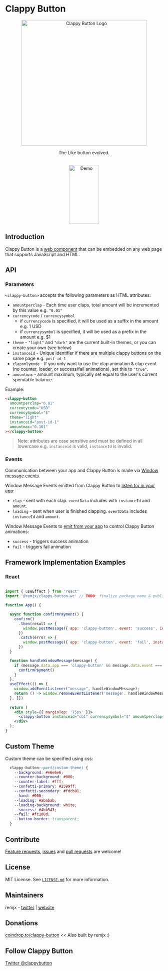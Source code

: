 # Clappy Button
<a name="readme-top"></a>

<div align="center">
  <img src="https://clappy-button-web-component.s3.amazonaws.com/github-readme-images/logo-1189px-322px-v1.png" alt="Clappy Button Logo" width="400"></img>
  <p align="center">
    The Like button evolved.
  </p>
  <br />
  <img src="https://clappy-button-web-component.s3.amazonaws.com/github-readme-images/light-mode-1-x-10-cent-demo.gif" alt="Demo" width="96" height="187"></img>
  <!-- <br /> -->
  <!-- <a href="https://github.com/github_username/repo_name">🔗 Interactive Demo</a> -->
</div>

## Introduction

Clappy Button is a [web component](https://developer.mozilla.org/en-US/docs/Web/Web_Components) that can be embedded on any web page that supports JavaScript and HTML.


## API

### Parameters

`<clappy-button>` accepts the following parameters as HTML attributes:

- `amountperclap` - Each time user claps, total amount will be incremented by this value e.g. `"0.01"`
- `currencycode` / `currencysymbol`
  - if `currencycode` is specified, it will be used as a suffix in the amount e.g. 1 USD
  - if `currencysymbol` is specified, it will be used as a prefix in the amount e.g. $1
- `theme` - `"light"` and `"dark"` are the current built-in themes, or you can create your own (see below)
- `instanceid` - Unique identifier if there are multiple clappy buttons on the same page e.g. `post-id-1`
- `claponlymode` - If you only want to use the clap animation & clap event (no counter, loader, or success/fail animations), set this to `"true"`.
- `amountmax` - amount maximum, typically set equal to the user's current spendable balance.

Example:

```html
<clappy-button
  amountperclap="0.01"
  currencycode="USD"
  currencySymbol="$"
  theme="light"
  instanceid="post-id-1"
  amountmax="0.101"
></clappy-button>
```

> Note: attributes are case sensitive and must be defined in all lowercase e.g. `instanceid` is valid, `instanceId` is invalid.

### Events

Communication between your app and Clappy Button is made via [Window message events](https://developer.mozilla.org/en-US/docs/Web/API/Window/message_event).

Window Message Events emitted from Clappy Button to [listen for in your app](https://developer.mozilla.org/en-US/docs/Web/API/Window/message_event):
  - `clap` - sent with each clap. `eventData` includes with `instanceId` and `amount`. 
  - `loading` - sent when user is finished clapping. `eventData` includes `instanceId` and `amount`.

Window Message Events to [emit from your app](https://developer.mozilla.org/en-US/docs/Web/API/Window/postMessage) to control Clappy Button animations:
  - `success` - triggers success animation
  - `fail` - triggers fail animation

## Framework Implementation Examples

### React

```jsx

import { useEffect } from 'react'
import '@remjx/clappy-button-wc' // TODO: finalize package name & publish

function App() {

  async function confirmPayment() {
    confirm()
      .then(result => {
        window.postMessage({ app: 'clappy-button', event: 'success', instanceId: 'cb1' })
      })
      .catch(error => {
        window.postMessage({ app: 'clappy-button', event: 'fail', instanceId: 'cb1' })
      })
  }

  function handleWindowMessage(message) {
    if (message.data.app === 'clappy-button' && message.data.event === 'loading' && message.data.instanceId === 'cb1') {
      confirmPayment()
    }
  };
  useEffect(() => {
    window.addEventListener("message", handleWindowMessage);
    return () => window.removeEventListener('message', handleWindowMessage);
  }, [])
  
  return (
    <div style={{ marginTop: '75px' }}>
      <clappy-button instanceid="cb1" currencysymbol="$" amountperclap="0.01"></clappy-button>
    </div>
  );
}

```

## Custom Theme

Custom theme can be specified using css:

```css
  clappy-button::part(custom-theme) {
    --background: #e6e6e6;
    --counter-background: #000;
    --counter-label: #fff;
    --confetti-primary: #2599ff;
    --confetti-secondary: #fdcb01;
    --hand: #000;
    --loading: #ababab;
    --loading-background: white;
    --success: #4bb543;
    --fail: #fc100d;
    --button-border: transparent;
  }
```

## Contribute

[Feature requests](https://github.com/remjx/clappy-button-web-component/issues/new), [issues](https://github.com/remjx/clappy-button-web-component/issues) and [pull requests](https://github.com/remjx/clappy-button-web-component/pulls) are welcome!


## License

MIT License. See [`LICENSE.md`](https://github.com/remjx/clappy-button-web-component/blob/main/LICENSE.md) for more information.

## Maintainers

remjx - [twitter](https://twitter.com/remjxd) | [website](https://remjx.com)

## Donations

[coindrop.to/clappy-button](https://coindrop.to/clappy-button) << Also built by remjx :)

## Follow Clappy Button

[Twitter @clappybutton](https://twitter.com/clappybutton)